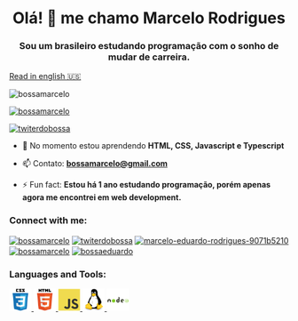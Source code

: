 <h1 align="center">Olá! 👋 me chamo Marcelo Rodrigues</h1>
<h3 align="center">Sou um brasileiro estudando programação com o sonho de mudar de carreira.</h3>

<a href="readme-english.md">Read in english 🇺🇸</a>

<p align="left"> <img src="https://komarev.com/ghpvc/?username=bossamarcelo&label=Profile%20views&color=0e75b6&style=flat" alt="bossamarcelo" /> </p>

<p align="left"> <a href="https://github.com/ryo-ma/github-profile-trophy"><img src="https://github-profile-trophy.vercel.app/?username=bossamarcelo" alt="bossamarcelo" /></a> </p>

<p align="left"> <a href="https://twitter.com/twiterdobossa" target="blank"><img src="https://img.shields.io/twitter/follow/twiterdobossa?logo=twitter&style=for-the-badge" alt="twiterdobossa" /></a> </p>

- 🌱 No momento estou aprendendo **HTML, CSS, Javascript e Typescript**

- 📫 Contato: **bossamarcelo@gmail.com**

- ⚡ Fun fact: **Estou há 1 ano estudando programação, porém apenas agora me encontrei em web development.**

<h3 align="left">Connect with me:</h3>
<p align="left">
<a href="https://codepen.io/bossamarcelo" target="blank"><img align="center" src="https://raw.githubusercontent.com/rahuldkjain/github-profile-readme-generator/master/src/images/icons/Social/codepen.svg" alt="bossamarcelo" height="30" width="40" /></a>
<a href="https://twitter.com/twiterdobossa" target="blank"><img align="center" src="https://raw.githubusercontent.com/rahuldkjain/github-profile-readme-generator/master/src/images/icons/Social/twitter.svg" alt="twiterdobossa" height="30" width="40" /></a>
<a href="https://linkedin.com/in/marcelo-eduardo-rodrigues-9071b5210" target="blank"><img align="center" src="https://raw.githubusercontent.com/rahuldkjain/github-profile-readme-generator/master/src/images/icons/Social/linked-in-alt.svg" alt="marcelo-eduardo-rodrigues-9071b5210" height="30" width="40" /></a>
<a href="https://codesandbox.com/bossamarcelo" target="blank"><img align="center" src="https://raw.githubusercontent.com/rahuldkjain/github-profile-readme-generator/master/src/images/icons/Social/codesandbox.svg" alt="bossamarcelo" height="30" width="40" /></a>
<a href="https://instagram.com/bossaeduardo" target="blank"><img align="center" src="https://raw.githubusercontent.com/rahuldkjain/github-profile-readme-generator/master/src/images/icons/Social/instagram.svg" alt="bossaeduardo" height="30" width="40" /></a>
</p>

<h3 align="left">Languages and Tools:</h3>
<p align="left"> <a href="https://www.w3schools.com/css/" target="_blank" rel="noreferrer"> <img src="https://raw.githubusercontent.com/devicons/devicon/master/icons/css3/css3-original-wordmark.svg" alt="css3" width="40" height="40"/> </a> <a href="https://www.w3.org/html/" target="_blank" rel="noreferrer"> <img src="https://raw.githubusercontent.com/devicons/devicon/master/icons/html5/html5-original-wordmark.svg" alt="html5" width="40" height="40"/> </a> <a href="https://developer.mozilla.org/en-US/docs/Web/JavaScript" target="_blank" rel="noreferrer"> <img src="https://raw.githubusercontent.com/devicons/devicon/master/icons/javascript/javascript-original.svg" alt="javascript" width="40" height="40"/> </a> <a href="https://www.linux.org/" target="_blank" rel="noreferrer"> <img src="https://raw.githubusercontent.com/devicons/devicon/master/icons/linux/linux-original.svg" alt="linux" width="40" height="40"/> </a> <a href="https://nodejs.org" target="_blank" rel="noreferrer"> <img src="https://raw.githubusercontent.com/devicons/devicon/master/icons/nodejs/nodejs-original-wordmark.svg" alt="nodejs" width="40" height="40"/> </a> </p>
